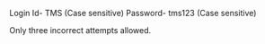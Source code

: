 Login Id- TMS (Case sensitive)
Password- tms123 (Case sensitive)

Only three incorrect attempts allowed.
